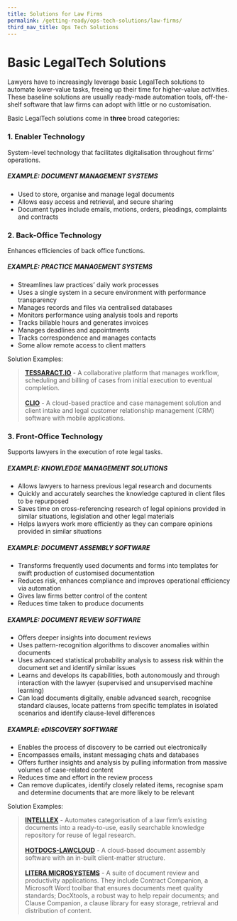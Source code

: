 ```yaml
---
title: Solutions for Law Firms
permalink: /getting-ready/ops-tech-solutions/law-firms/
third_nav_title: Ops Tech Solutions
---
```

# Basic LegalTech Solutions <br>
Lawyers have to increasingly leverage basic LegalTech solutions to automate lower-value tasks, freeing up their time for higher-value activities. These baseline solutions are usually ready-made automation tools, off-the-shelf software that law firms can adopt with little or no customisation.

Basic LegalTech solutions come in **three** broad categories:

### 1. Enabler Technology
System-level technology that facilitates digitalisation throughout firms’ operations.

##### EXAMPLE: DOCUMENT MANAGEMENT SYSTEMS

 - Used to store, organise and manage legal documents
 - Allows easy access and retrieval, and secure sharing
 - Document types include emails, motions, orders, pleadings, complaints and contracts

### 2. Back-Office Technology
Enhances efficiencies of back office functions.

##### EXAMPLE: PRACTICE MANAGEMENT SYSTEMS

 - Streamlines law practices’ daily work processes
 - Uses a single system in a secure environment with performance transparency
 - Manages records and files via centralised databases
 - Monitors performance using analysis tools and reports
 - Tracks billable hours and generates invoices 
 - Manages deadlines and appointments
 - Tracks correspondence and manages contacts 
 - Some allow remote access to client matters

 Solution Examples: 
>**[TESSARACT.IO](https://tessaract.io/)** - A collaborative platform that manages workflow, scheduling and billing of cases from initial execution to eventual completion. <br> <br>
>**[CLIO](https://www.clio.com/)** - A cloud-based practice and case management solution and client intake and legal customer relationship management (CRM) software with mobile applications.

### 3. Front-Office Technology
Supports lawyers in the execution of rote legal tasks.

##### EXAMPLE: KNOWLEDGE MANAGEMENT SOLUTIONS

 - Allows lawyers to harness previous legal research and documents
 - Quickly and accurately searches the knowledge captured in client files to be repurposed
 - Saves time on cross-referencing research of legal opinions provided in similar situations, legislation and other legal materials
 - Helps lawyers work more efficiently as they can compare opinions provided in similar situations

##### EXAMPLE: DOCUMENT ASSEMBLY SOFTWARE

 - Transforms frequently used documents and forms into templates for swift production of customised documentation
 - Reduces risk, enhances compliance and improves operational efficiency via automation
 - Gives law firms better control of the content
 - Reduces time taken to produce documents

##### EXAMPLE: DOCUMENT REVIEW SOFTWARE
- Offers deeper insights into document reviews
- Uses pattern-recognition algorithms to discover anomalies within documents
- Uses advanced statistical probability analysis to assess risk within the document set and identify similar issues
- Learns and develops its capabilities, both autonomously and through interaction with the lawyer (supervised and unsupervised machine learning)
- Can load documents digitally, enable advanced search, recognise standard clauses, locate patterns from specific templates in isolated scenarios and identify clause-level differences

##### EXAMPLE: eDISCOVERY SOFTWARE
- Enables the process of discovery to be carried out electronically
- Encompasses emails, instant messaging chats and databases
- Offers further insights and analysis by pulling information from massive volumes of case-related content
- Reduces time and effort in the review process
- Can remove duplicates, identify closely related items, recognise spam and determine documents that are more likely to be relevant

 Solution Examples: 
 

> **[INTELLLEX](https://intelllex.com/)** - Automates categorisation of a law firm’s existing documents into a ready-to-use, easily searchable knowledge repository for reuse of legal research. <br> <br>
> **[HOTDOCS-LAWCLOUD](https://plus.lawnet.sg/legal-apps/hotdocs-law-cloud)** - A cloud-based document assembly software with an in-built client-matter structure. <br> <br>
>  **[LITERA MICROSYSTEMS](https://www.litera.com/)** - A suite of document review and productivity applications. They include Contract Companion, a Microsoft Word toolbar that ensures documents meet quality standards; DocXtools, a robust way to help repair documents; and Clause Companion, a clause library for easy storage, retrieval and distribution of content. <br>
